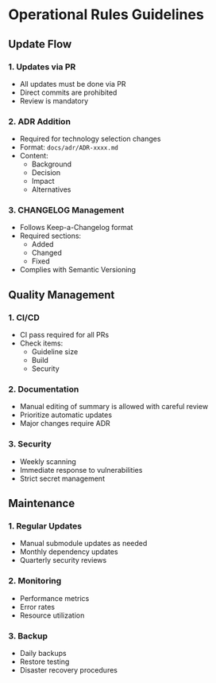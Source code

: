 # Operational Rules Guidelines

## Update Flow
### 1. Updates via PR
- All updates must be done via PR
- Direct commits are prohibited
- Review is mandatory

### 2. ADR Addition
- Required for technology selection changes
- Format: `docs/adr/ADR-xxxx.md`
- Content:
  - Background
  - Decision
  - Impact
  - Alternatives

### 3. CHANGELOG Management
- Follows Keep-a-Changelog format
- Required sections:
  - Added
  - Changed
  - Fixed
- Complies with Semantic Versioning

## Quality Management
### 1. CI/CD
- CI pass required for all PRs
- Check items:
  - Guideline size
  - Build
  - Security

### 2. Documentation
- Manual editing of summary is allowed with careful review
- Prioritize automatic updates
- Major changes require ADR

### 3. Security
- Weekly scanning
- Immediate response to vulnerabilities
- Strict secret management

## Maintenance
### 1. Regular Updates
- Manual submodule updates as needed
- Monthly dependency updates
- Quarterly security reviews

### 2. Monitoring
- Performance metrics
- Error rates
- Resource utilization

### 3. Backup
- Daily backups
- Restore testing
- Disaster recovery procedures 